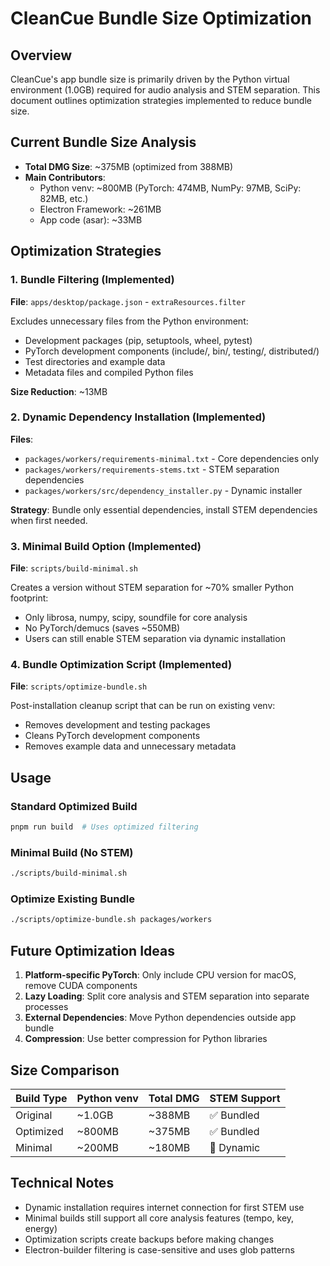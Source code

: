 # CleanCue Bundle Size Optimization

## Overview

CleanCue's app bundle size is primarily driven by the Python virtual environment (1.0GB) required for audio analysis and STEM separation. This document outlines optimization strategies implemented to reduce bundle size.

## Current Bundle Size Analysis

- **Total DMG Size**: ~375MB (optimized from 388MB)
- **Main Contributors**:
  - Python venv: ~800MB (PyTorch: 474MB, NumPy: 97MB, SciPy: 82MB, etc.)
  - Electron Framework: ~261MB
  - App code (asar): ~33MB

## Optimization Strategies

### 1. Bundle Filtering (Implemented)

**File**: `apps/desktop/package.json` - `extraResources.filter`

Excludes unnecessary files from the Python environment:
- Development packages (pip, setuptools, wheel, pytest)
- PyTorch development components (include/, bin/, testing/, distributed/)
- Test directories and example data
- Metadata files and compiled Python files

**Size Reduction**: ~13MB

### 2. Dynamic Dependency Installation (Implemented)

**Files**:
- `packages/workers/requirements-minimal.txt` - Core dependencies only
- `packages/workers/requirements-stems.txt` - STEM separation dependencies
- `packages/workers/src/dependency_installer.py` - Dynamic installer

**Strategy**: Bundle only essential dependencies, install STEM dependencies when first needed.

### 3. Minimal Build Option (Implemented)

**File**: `scripts/build-minimal.sh`

Creates a version without STEM separation for ~70% smaller Python footprint:
- Only librosa, numpy, scipy, soundfile for core analysis
- No PyTorch/demucs (saves ~550MB)
- Users can still enable STEM separation via dynamic installation

### 4. Bundle Optimization Script (Implemented)

**File**: `scripts/optimize-bundle.sh`

Post-installation cleanup script that can be run on existing venv:
- Removes development and testing packages
- Cleans PyTorch development components
- Removes example data and unnecessary metadata

## Usage

### Standard Optimized Build
```bash
pnpm run build  # Uses optimized filtering
```

### Minimal Build (No STEM)
```bash
./scripts/build-minimal.sh
```

### Optimize Existing Bundle
```bash
./scripts/optimize-bundle.sh packages/workers
```

## Future Optimization Ideas

1. **Platform-specific PyTorch**: Only include CPU version for macOS, remove CUDA components
2. **Lazy Loading**: Split core analysis and STEM separation into separate processes
3. **External Dependencies**: Move Python dependencies outside app bundle
4. **Compression**: Use better compression for Python libraries

## Size Comparison

| Build Type | Python venv | Total DMG | STEM Support |
|------------|-------------|-----------|--------------|
| Original   | ~1.0GB      | ~388MB    | ✅ Bundled   |
| Optimized  | ~800MB      | ~375MB    | ✅ Bundled   |
| Minimal    | ~200MB      | ~180MB    | 🔄 Dynamic   |

## Technical Notes

- Dynamic installation requires internet connection for first STEM use
- Minimal builds still support all core analysis features (tempo, key, energy)
- Optimization scripts create backups before making changes
- Electron-builder filtering is case-sensitive and uses glob patterns